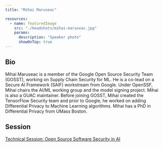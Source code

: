 ```yaml
---
title: "Mihai Maruseac"

resources:
  - name: featuredImage
    src: "./headshots/mihai-maruseac.jpg"
    params:
      description: "Speaker photo"
      showOnTop: true
---
```


## Bio

Mihai Maruseac is a member of the Google Open Source Security Team (GOSST), working on Supply Chain Security for ML. He is a co-lead on a Secure AI Framework (SAIF) workstream from Google. Under OpenSSF, Mihai chairs the AI/ML working group and the model signing project. Mihai is also a GUAC maintainer. Before joining GOSST, Mihai created the TensorFlow Security team and prior to Google, he worked on adding Differential Privacy to Machine Learning algorithms. Mihai has a PhD in Differential Privacy from UMass Boston.

## Session

[Technical Session: Open Source Software Security in AI](../sessions/oss-security-ai.md)
